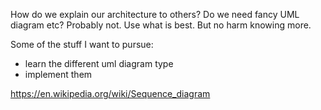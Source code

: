 How do we explain our architecture to others? Do we need fancy UML diagram etc? Probably not. Use what is best. But no harm knowing more.

Some of the stuff I want to pursue:
- learn the different uml diagram type
- implement them

https://en.wikipedia.org/wiki/Sequence_diagram

